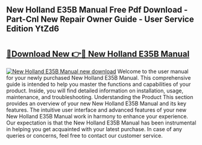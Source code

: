 ## New Holland E35B Manual Free Pdf Download - Part-CnI New Repair Owner Guide - User Service Edition YtZd6

# <h2><a href="http://bc96566.oget.top/?id=New+Holland+E35B+Manual">🔗Download New 👉🔴 New Holland E35B Manual</a></h2>

[![New Holland E35B Manual new download](https://i.imgur.com/5g1atiW.png)](http://bc96566.oget.top/?id=New+Holland+E35B+Manual)
Welcome to the user manual for your newly purchased New Holland E35B Manual. This comprehensive guide is intended to help you master the functions and capabilities of your product. Inside, you will find detailed information on installation, usage, maintenance, and troubleshooting. Understanding the Product This section provides an overview of your new New Holland E35B Manual and its key features. The intuitive user interface and advanced features of your new New Holland E35B Manual work in harmony to enhance your experience. Our expectation is that the New Holland E35B Manual has been instrumental in helping you get acquainted with your latest purchase. In case of any queries or concerns, feel free to contact our customer service.
